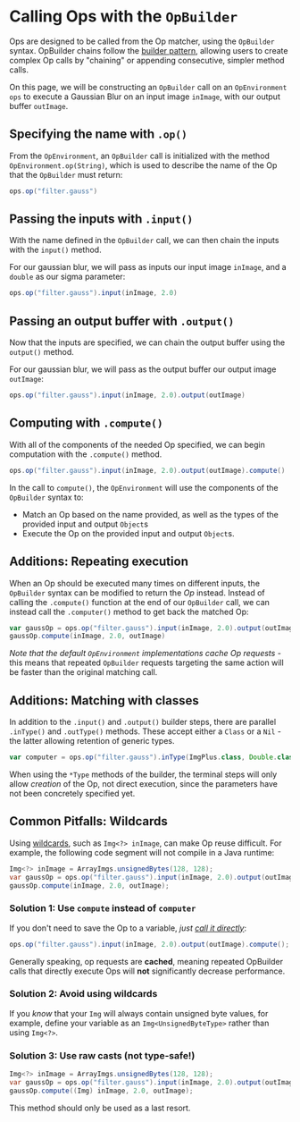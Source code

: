 # Calling Ops with the `OpBuilder`

Ops are designed to be called from the Op matcher, using the `OpBuilder` syntax. OpBuilder chains follow the [builder pattern](https://refactoring.guru/design-patterns/builder), allowing users to create complex Op calls by "chaining" or appending consecutive, simpler method calls.

On this page, we will be constructing an `OpBuilder` call on an `OpEnvironment ops` to execute a Gaussian Blur on an input image `inImage`, with our output buffer `outImage`.

## Specifying the name with `.op()`

From the `OpEnvironment`, an `OpBuilder` call is initialized with the method `OpEnvironment.op(String)`, which is used to describe the name of the Op that the `OpBuilder` must return:

```groovy
ops.op("filter.gauss")
```

## Passing the inputs with `.input()`

With the name defined in the `OpBuilder` call, we can then chain the inputs with the `input()` method.

For our gaussian blur, we will pass as inputs our input image `inImage`, and a `double` as our sigma parameter:

```groovy
ops.op("filter.gauss").input(inImage, 2.0)
```

## Passing an output buffer with `.output()`

Now that the inputs are specified, we can chain the output buffer using the `output()` method.

For our gaussian blur, we will pass as the output buffer our output image `outImage`:

```groovy
ops.op("filter.gauss").input(inImage, 2.0).output(outImage)
```

## Computing with `.compute()`

With all of the components of the needed Op specified, we can begin computation with the `.compute()` method.

```groovy
ops.op("filter.gauss").input(inImage, 2.0).output(outImage).compute()
```

In the call to `compute()`, the `OpEnvironment` will use the components of the `OpBuilder` syntax to:
* Match an Op based on the name provided, as well as the types of the provided input and output `Object`s
* Execute the Op on the provided input and output `Object`s.

## Additions: Repeating execution

When an Op should be executed many times on different inputs, the `OpBuilder` syntax can be modified to return the *Op* instead. Instead of calling the `.compute()` function at the end of our `OpBuilder` call, we can instead call the `.computer()` method to get back the matched Op:

```groovy
var gaussOp = ops.op("filter.gauss").input(inImage, 2.0).output(outImage).computer()
gaussOp.compute(inImage, 2.0, outImage)
```

*Note that the default `OpEnvironment` implementations cache Op requests* - this means that repeated `OpBuilder` requests targeting the same action will be faster than the original matching call.

## Additions: Matching with classes

In addition to the `.input()` and `.output()` builder steps, there are parallel `.inType()` and `.outType()`
methods. These accept either a `Class` or a `Nil` - the latter allowing retention of generic types. 

```groovy
var computer = ops.op("filter.gauss").inType(ImgPlus.class, Double.class).outType(ImgPlus.class).computer()
```

When using the `*Type` methods of the builder, the terminal steps will only allow *creation* of the Op, not
direct execution, since the parameters have not been concretely specified yet.

## Common Pitfalls: Wildcards

Using [wildcards](https://docs.oracle.com/javase/tutorial/extra/generics/wildcards.html), such as `Img<?> inImage`, can make Op reuse difficult. For example, the following code segment will not compile in a Java runtime:

```java
Img<?> inImage = ArrayImgs.unsignedBytes(128, 128);
var gaussOp = ops.op("filter.gauss").input(inImage, 2.0).output(outImage).computer();
gaussOp.compute(inImage, 2.0, outImage);
```

### Solution 1: Use `compute` instead of `computer`

If you don't need to save the Op to a variable, *just [call it directly](#computing-with-compute)*:

```java
ops.op("filter.gauss").input(inImage, 2.0).output(outImage).compute();
```

Generally speaking, op requests are **cached**, meaning repeated OpBuilder calls that directly execute Ops will **not** significantly decrease performance.

### Solution 2: Avoid using wildcards

If you *know* that your `Img` will always contain unsigned byte values, for example, define your variable as an `Img<UnsignedByteType>` rather than using `Img<?>`.

### Solution 3: Use raw casts (not type-safe!)

```java
Img<?> inImage = ArrayImgs.unsignedBytes(128, 128);
var gaussOp = ops.op("filter.gauss").input(inImage, 2.0).output(outImage).computer();
gaussOp.compute((Img) inImage, 2.0, outImage);
```

This method should only be used as a last resort.
